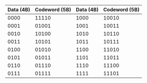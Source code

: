 | Data (4B) | Codeword (5B) | Data (4B) | Codeword (5B) |
| --------- | ------------- | --------- | ------------- |
| 0000      | 11110         | 1000      | 10010         |
| 0001      | 01001         | 1001      | 10011         |
| 0010      | 10100         | 1010      | 10110         |
| 0011      | 10101         | 1011      | 10111         |
| 0100      | 01010         | 1100      | 11010         |
| 0101      | 01011         | 1101      | 11011         |
| 0110      | 01110         | 1110      | 11100         |
| 0111      | 01111         | 1111      | 11101         |
